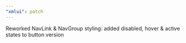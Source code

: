 ```yaml
---
"xmlui": patch
---
```


Reworked NavLink & NavGroup styling: added disabled, hover & active states to button version
